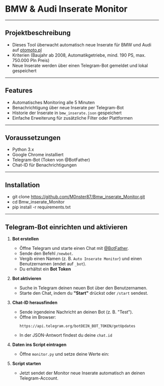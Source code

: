 # BMW & Audi Inserate Monitor
---
## Projektbeschreibung
- Dieses Tool überwacht automatisch neue Inserate für BMW und Audi auf [otomoto.pl](https://www.otomoto.pl/)
- Kriterien (Baujahr ab 2008, Automatikgetriebe, mind. 190 PS, max. 750.000 Pln Preis)
- Neue Inserate werden über einen Telegram-Bot gemeldet und lokal gespeichert
---
## Features
- Automatisches Monitoring alle 5 Minuten
- Benachrichtigung über neue Inserate per Telegram-Bot
- Historie der Inserate in `bmw_inserate.json` gespeichert
- Einfache Erweiterung für zusätzliche Filter oder Plattformen
---
## Voraussetzungen
- Python 3.x
- Google Chrome installiert
- Telegram-Bot (Token von @BotFather)
- Chat-ID für Benachrichtigungen
---
## Installation
- git clone https://github.com/M0nster87/Bmw_inserate_Monitor.git
- cd Bmw_inserate_Monitor
- pip install -r requirements.txt
---
## Telegram-Bot einrichten und aktivieren

1. **Bot erstellen**
   - Öffne Telegram und starte einen Chat mit [@BotFather](https://t.me/botfather).
   - Sende den Befehl `/newbot`.
   - Vergib einen Namen (z. B. `Auto Inserate Monitor`) und einen Benutzernamen (endet auf `_bot`).
   - Du erhältst ein **Bot Token**
   
2. **Bot aktivieren**
   - Suche in Telegram deinen neuen Bot über den Benutzernamen.
   - Starte den Chat, indem du **"Start"** drückst oder `/start` sendest.  

3. **Chat-ID herausfinden**
   - Sende irgendeine Nachricht an deinen Bot (z. B. "Test").
   - Öffne im Browser:  
     ```
     https://api.telegram.org/botDEIN_BOT_TOKEN/getUpdates
     ```
   - In der JSON-Antwort findest du deine `chat.id`
   
4. **Daten ins Script eintragen**
   - Öffne `monitor.py` und setze deine Werte ein:
     
5. **Script starten**
   - Jetzt sendet der Monitor neue Inserate automatisch an deinen Telegram-Account.
